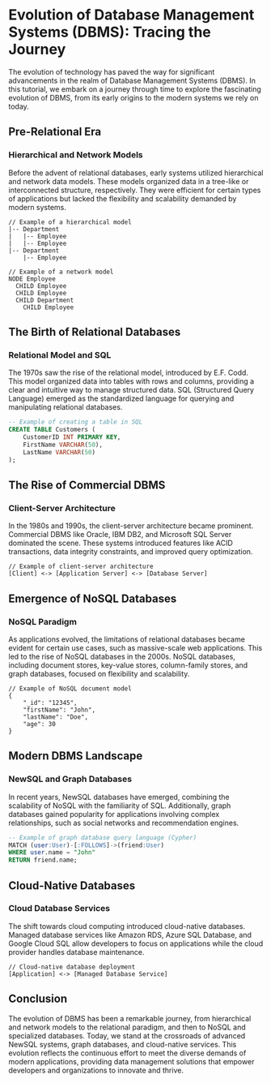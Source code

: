 # Evolution of Database Management Systems (DBMS): Tracing the Journey

The evolution of technology has paved the way for significant advancements in the realm of Database Management Systems (DBMS). In this tutorial, we embark on a journey through time to explore the fascinating evolution of DBMS, from its early origins to the modern systems we rely on today.

## Pre-Relational Era

### Hierarchical and Network Models

Before the advent of relational databases, early systems utilized hierarchical and network data models. These models organized data in a tree-like or interconnected structure, respectively. They were efficient for certain types of applications but lacked the flexibility and scalability demanded by modern systems.

```plaintext
// Example of a hierarchical model
|-- Department
|   |-- Employee
|   |-- Employee
|-- Department
    |-- Employee
```

```plaintext
// Example of a network model
NODE Employee
  CHILD Employee
  CHILD Employee
  CHILD Department
    CHILD Employee
```

## The Birth of Relational Databases

### Relational Model and SQL

The 1970s saw the rise of the relational model, introduced by E.F. Codd. This model organized data into tables with rows and columns, providing a clear and intuitive way to manage structured data. SQL (Structured Query Language) emerged as the standardized language for querying and manipulating relational databases.

```sql
-- Example of creating a table in SQL
CREATE TABLE Customers (
    CustomerID INT PRIMARY KEY,
    FirstName VARCHAR(50),
    LastName VARCHAR(50)
);
```

## The Rise of Commercial DBMS

### Client-Server Architecture

In the 1980s and 1990s, the client-server architecture became prominent. Commercial DBMS like Oracle, IBM DB2, and Microsoft SQL Server dominated the scene. These systems introduced features like ACID transactions, data integrity constraints, and improved query optimization.

```plaintext
// Example of client-server architecture
[Client] <-> [Application Server] <-> [Database Server]
```

## Emergence of NoSQL Databases

### NoSQL Paradigm

As applications evolved, the limitations of relational databases became evident for certain use cases, such as massive-scale web applications. This led to the rise of NoSQL databases in the 2000s. NoSQL databases, including document stores, key-value stores, column-family stores, and graph databases, focused on flexibility and scalability.

```plaintext
// Example of NoSQL document model
{
    "_id": "12345",
    "firstName": "John",
    "lastName": "Doe",
    "age": 30
}
```

## Modern DBMS Landscape

### NewSQL and Graph Databases

In recent years, NewSQL databases have emerged, combining the scalability of NoSQL with the familiarity of SQL. Additionally, graph databases gained popularity for applications involving complex relationships, such as social networks and recommendation engines.

```sql
-- Example of graph database query language (Cypher)
MATCH (user:User)-[:FOLLOWS]->(friend:User)
WHERE user.name = "John"
RETURN friend.name;
```

## Cloud-Native Databases

### Cloud Database Services

The shift towards cloud computing introduced cloud-native databases. Managed database services like Amazon RDS, Azure SQL Database, and Google Cloud SQL allow developers to focus on applications while the cloud provider handles database maintenance.

```plaintext
// Cloud-native database deployment
[Application] <-> [Managed Database Service]
```

## Conclusion

The evolution of DBMS has been a remarkable journey, from hierarchical and network models to the relational paradigm, and then to NoSQL and specialized databases. Today, we stand at the crossroads of advanced NewSQL systems, graph databases, and cloud-native services. This evolution reflects the continuous effort to meet the diverse demands of modern applications, providing data management solutions that empower developers and organizations to innovate and thrive.